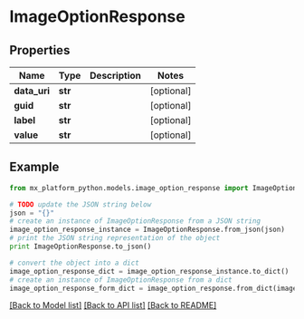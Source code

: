 # ImageOptionResponse


## Properties
Name | Type | Description | Notes
------------ | ------------- | ------------- | -------------
**data_uri** | **str** |  | [optional] 
**guid** | **str** |  | [optional] 
**label** | **str** |  | [optional] 
**value** | **str** |  | [optional] 

## Example

```python
from mx_platform_python.models.image_option_response import ImageOptionResponse

# TODO update the JSON string below
json = "{}"
# create an instance of ImageOptionResponse from a JSON string
image_option_response_instance = ImageOptionResponse.from_json(json)
# print the JSON string representation of the object
print ImageOptionResponse.to_json()

# convert the object into a dict
image_option_response_dict = image_option_response_instance.to_dict()
# create an instance of ImageOptionResponse from a dict
image_option_response_form_dict = image_option_response.from_dict(image_option_response_dict)
```
[[Back to Model list]](../README.md#documentation-for-models) [[Back to API list]](../README.md#documentation-for-api-endpoints) [[Back to README]](../README.md)



